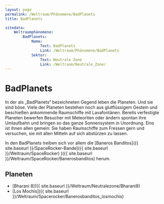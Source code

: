 ```yaml
---
layout: page
permalink: /Weltraum/Phänomene/BadPlanets
title: BadPlanets

sitedata:
    Weltraumphänomene:
        BadPlanets:
            Name: 
                Text: BadPlanets
                Link: /Weltraum/Phänomene/BadPlanets
            Sektor:
                Text: Neutrale Zone
                Link: /Weltraum/Neutrale_Zone/
---
```


# BadPlanets

In der als &bdquo;BadPlanets&ldquo; bezeichneten Gegend leben die Planeten. Und sie sind böse. Viele der Planeten bestehen noch aus glutflüssigem Gestein und beschießen ankommende Raumschiffe mit Lavafontänen. Bereits verfestigte Planeten bewerfen Besucher mit Meteoriten oder ändern spontan ihre Umlaufbahn und bringen so das ganze Sonnensystem in Unordnung. Eins ist ihnen allen gemein: Sie haben Raumschiffe zum Fressen gern und versuchen, sie mit allen Mitteln auf sich abstürzen zu lassen.

In den BadPlanets treiben sich vor allem die [Baneros Banditos]({{ site.baseurl }}/SpaceRocker-Bande]({{ site.baseurl }}/Weltraum/SpaceRocker) )({{ site.baseurl }}/Weltraum/SpaceRocker/Banerosbanditos) herum.

## Planeten

- [Bharani 8]({{ site.baseurl }}/Weltraum/Neutralezone/Bharani8)
- [Los Mochis]({{ site.baseurl }}/Weltraum/Spacerocker/Banerosbanditos_losmochis)
